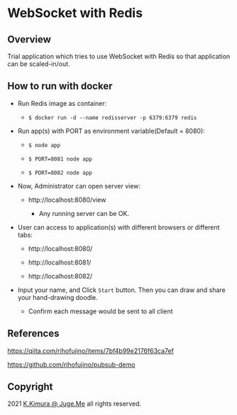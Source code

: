 # WebSocket with Redis

## Overview

Trial application which tries to use WebSocket with Redis so that application can be scaled-in/out.


## How to run with docker

- Run Redis image as container:

  - `$ docker run -d --name redisserver -p 6379:6379 redis`

- Run app(s) with PORT as environment variable(Default = 8080):

  - `$ node app`

  - `$ PORT=8081 node app`

  - `$ PORT=8082 node app`

- Now, Administrator can open server view:

  - http://localhost:8080/view

    - Any running server can be OK.

- User can access to application(s) with different browsers or different tabs:

  - http://localhost:8080/

  - http://localhost:8081/

  - http://localhost:8082/

- Input your name, and Click `Start` button. Then you can draw and share your hand-drawing doodle. 

  - Confirm each message would be sent to all client


## References

https://qiita.com/rihofujino/items/7bf4b99e2176f63ca7ef

https://github.com/rihofujino/pubsub-demo


## Copyright

2021 [K.Kimura @ Juge.Me](https://github.com/dotnsf) all rights reserved.
